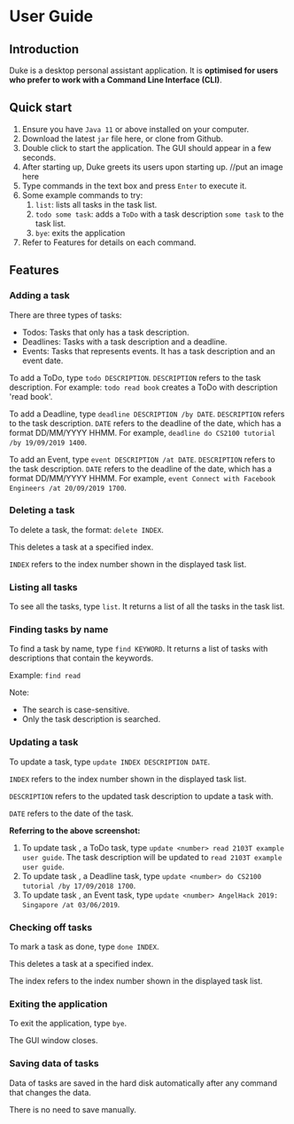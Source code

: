 # User Guide
## Introduction
Duke is a desktop personal assistant application. It is **optimised for users who prefer to work
with a Command Line Interface (CLI)**.

## Quick start
1. Ensure you have `Java 11` or above installed on your computer.
2. Download the latest `jar` file here, or clone from Github.
3. Double click to start the application. The GUI should appear in a few seconds.
4. After starting up, Duke greets its users upon starting up.
//put an image here
5. Type commands in the text box and press `Enter` to execute it.
6. Some example commands to try:
    1. `list`: lists all tasks in the task list.
    2. `todo some task`: adds a `ToDo` with a task description `some task` to the task list.
    3. `bye`: exits the application
7. Refer to Features for details on each command.    
     
## Features 

### Adding a task 
There are three types of tasks:
* Todos: Tasks that only has a task description.
* Deadlines: Tasks with a task description and a deadline.
* Events: Tasks that represents events. It has a task description and an event date.

To add a ToDo, type `todo DESCRIPTION`. 
`DESCRIPTION` refers to the task description. 
For example:   `todo read book` creates a ToDo with description 'read book'.


To add a Deadline, type `deadline DESCRIPTION /by DATE`.
`DESCRIPTION` refers to the task description. 
`DATE` refers to the deadline of the date, which has a format DD/MM/YYYY HHMM.
For example, `deadline do CS2100 tutorial /by 19/09/2019 1400`.

To add an Event, type `event DESCRIPTION /at DATE`.
`DESCRIPTION` refers to the task description. 
`DATE` refers to the deadline of the date, which has a format DD/MM/YYYY HHMM.
For example, `event Connect with Facebook Engineers /at 20/09/2019 1700`.

### Deleting a task
To delete a task, the format: `delete INDEX`.

This deletes a task at a specified index. 

`INDEX` refers to the index number shown in the displayed task list.

### Listing all tasks
To see all the tasks, type `list`. 
It returns a list of all the tasks in the task list.

### Finding tasks by name
To find a task by name, type `find KEYWORD`.
It returns a list of tasks with descriptions that contain the keywords.

Example:
`find read`


Note: 
* The search is case-sensitive.
* Only the task description is searched.

### Updating a task
To update a task, type `update INDEX DESCRIPTION DATE`.

`INDEX` refers to the index number shown in the displayed task list.

`DESCRIPTION` refers to the updated task description to update 
a task with. 

`DATE` refers to the date of the task.

**Referring to the above screenshot:**

1. To update task <number>, a ToDo task, type `update <number> read 2103T example user guide`.
The task description will be updated to `read 2103T example user guide`.
2. To update task <number>, a Deadline task, type `update <number> do CS2100 tutorial /by 17/09/2018 1700`.
3. To update task <number>, an Event task, type `update <number> AngelHack 2019: Singapore /at 03/06/2019`.

### Checking off tasks
To mark a task as done, type `done INDEX`. 

This deletes a task at a specified index. 

The index refers to the index number shown in the displayed task list.

### Exiting the application
To exit the application, type `bye`.

The GUI window closes. 

### Saving data of tasks
Data of tasks are saved in the hard disk automatically after any 
command that changes the data. 

There is no need to save manually. 
